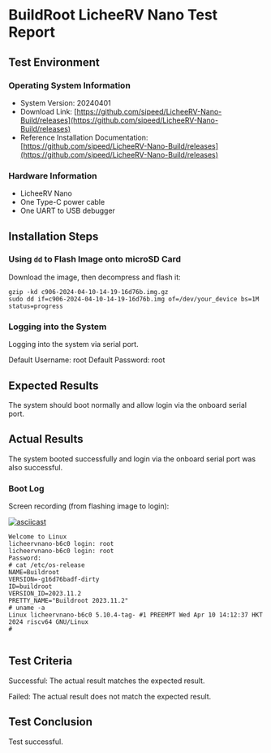 # BuildRoot LicheeRV Nano Test Report

## Test Environment

### Operating System Information

- System Version: 20240401
- Download Link: [https://github.com/sipeed/LicheeRV-Nano-Build/releases](https://github.com/sipeed/LicheeRV-Nano-Build/releases)
- Reference Installation Documentation: [https://github.com/sipeed/LicheeRV-Nano-Build/releases](https://github.com/sipeed/LicheeRV-Nano-Build/releases)

### Hardware Information

- LicheeRV Nano
- One Type-C power cable
- One UART to USB debugger

## Installation Steps

### Using `dd` to Flash Image onto microSD Card

Download the image, then decompress and flash it:

```shell
gzip -kd c906-2024-04-10-14-19-16d76b.img.gz
sudo dd if=c906-2024-04-10-14-19-16d76b.img of=/dev/your_device bs=1M status=progress

```

### Logging into the System

Logging into the system via serial port.

Default Username: root
Default Password: root

## Expected Results

The system should boot normally and allow login via the onboard serial port.

## Actual Results

The system booted successfully and login via the onboard serial port was also successful.

### Boot Log

Screen recording (from flashing image to login):

[![asciicast](https://asciinema.org/a/yNDWWKvYyXReaexbXm1t5dLxi.svg)](https://asciinema.org/a/yNDWWKvYyXReaexbXm1t5dLxi)

```log
Welcome to Linux
licheervnano-b6c0 login: root
licheervnano-b6c0 login: root
Password: 
# cat /etc/os-release 
NAME=Buildroot
VERSION=-g16d76badf-dirty
ID=buildroot
VERSION_ID=2023.11.2
PRETTY_NAME="Buildroot 2023.11.2"
# uname -a
Linux licheervnano-b6c0 5.10.4-tag- #1 PREEMPT Wed Apr 10 14:12:37 HKT 2024 riscv64 GNU/Linux
# 
 
```

## Test Criteria

Successful: The actual result matches the expected result.

Failed: The actual result does not match the expected result.

## Test Conclusion

Test successful.

